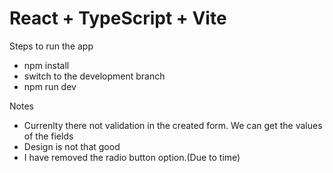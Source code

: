 # React + TypeScript + Vite

Steps to run the app
- npm install
- switch to the development branch
- npm run dev


Notes
- Currenlty there not validation in the created form. We can get the values of the fields
- Design is not that good
- I have removed the radio button option.(Due to time)
